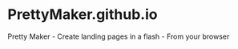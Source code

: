 PrettyMaker.github.io
=====================

Pretty Maker - Create landing pages in a flash - From your browser
